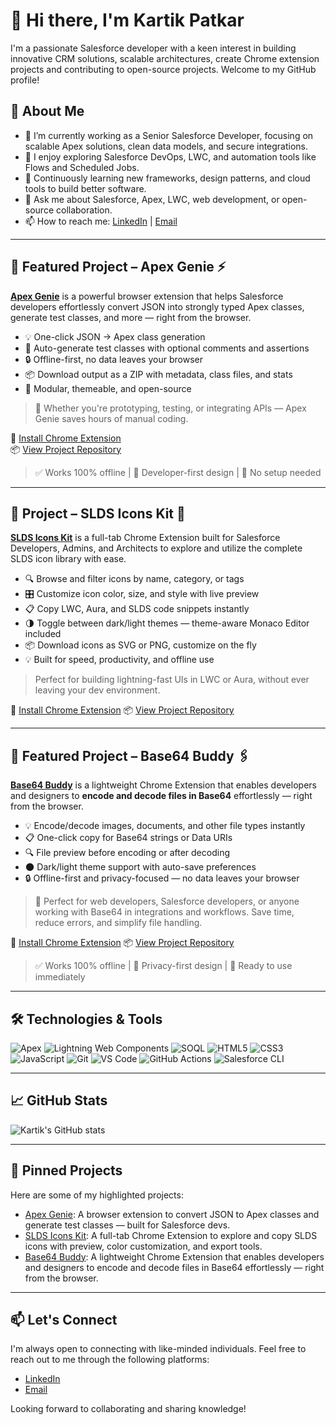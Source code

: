 # 👋 Hi there, I'm Kartik Patkar

I'm a passionate Salesforce developer with a keen interest in building innovative CRM solutions, scalable architectures, create Chrome extension projects and contributing to open-source projects. Welcome to my GitHub profile!

## 🚀 About Me

- 🔭 I’m currently working as a Senior Salesforce Developer, focusing on scalable Apex solutions, clean data models, and secure integrations.
- 🧠 I enjoy exploring Salesforce DevOps, LWC, and automation tools like Flows and Scheduled Jobs.
- 🌱 Continuously learning new frameworks, design patterns, and cloud tools to build better software.
- 💬 Ask me about Salesforce, Apex, LWC, web development, or open-source collaboration.
- 📫 How to reach me: [LinkedIn](https://www.linkedin.com/in/kartik-patkar) | [Email](mailto:kartikkp.assets@gmail.com)

---

## 🧠 Featured Project – Apex Genie ⚡

**[Apex Genie](https://github.com/Kartikpatkar/apexgenie)** is a powerful browser extension that helps Salesforce developers effortlessly convert JSON into strongly typed Apex classes, generate test classes, and more — right from the browser.

- 💡 One-click JSON → Apex class generation  
- 🧪 Auto-generate test classes with optional comments and assertions  
- 🔒 Offline-first, no data leaves your browser  
- 📦 Download output as a ZIP with metadata, class files, and stats  
- 🧩 Modular, themeable, and open-source  

> 🎯 Whether you're prototyping, testing, or integrating APIs — Apex Genie saves hours of manual coding.

🔗 [Install Chrome Extension](https://chrome.google.com/webstore/detail/json-to-apex-genie/ifliljlnfdnmagdgmomglfoimjcnpinb)  
📦 [View Project Repository](https://github.com/Kartikpatkar/json-2-apex-genie)

> ✅ Works 100% offline | 🧪 Developer-first design | 🧩 No setup needed

---

## 🧩 Project – SLDS Icons Kit 🎨

**[SLDS Icons Kit](https://github.com/Kartikpatkar/SLDS-icons-kit-salesforce)** is a full-tab Chrome Extension built for Salesforce Developers, Admins, and Architects to explore and utilize the complete SLDS icon library with ease.

- 🔍 Browse and filter icons by name, category, or tags  
- 🎛 Customize icon color, size, and style with live preview  
- 📋 Copy LWC, Aura, and SLDS code snippets instantly  
- 🌗 Toggle between dark/light themes — theme-aware Monaco Editor included  
- 📦 Download icons as SVG or PNG, customize on the fly  
- 💡 Built for speed, productivity, and offline use

> Perfect for building lightning-fast UIs in LWC or Aura, without ever leaving your dev environment.

🔗 [Install Chrome Extension](https://chromewebstore.google.com/detail/pgjeeljfclipedfnlojjchmmilddiaje)
📦 [View Project Repository](https://github.com/Kartikpatkar/SLDS-icons-kit-salesforce)

---

## 🧠 Featured Project – Base64 Buddy 🖇️

**[Base64 Buddy](https://github.com/Kartikpatkar/base64-buddy)** is a lightweight Chrome Extension that enables developers and designers to **encode and decode files in Base64** effortlessly — right from the browser.

- 💡 Encode/decode images, documents, and other file types instantly  
- 📋 One-click copy for Base64 strings or Data URIs  
- 🔍 File preview before encoding or after decoding  
- 🌑 Dark/light theme support with auto-save preferences  
- 🔒 Offline-first and privacy-focused — no data leaves your browser  

> 🎯 Perfect for web developers, Salesforce developers, or anyone working with Base64 in integrations and workflows. Save time, reduce errors, and simplify file handling.

🔗 [Install Chrome Extension](https://chromewebstore.google.com/detail/base64-buddy/pbaojpkalnecabmgnkgdpfonmafpfphh)
📦 [View Project Repository](https://github.com/Kartikpatkar/base64-buddy)  

> ✅ Works 100% offline | 🔐 Privacy-first design | 🧩 Ready to use immediately

---

## 🛠️ Technologies & Tools

![Apex](https://img.shields.io/badge/-Apex-1798c1?style=flat&logo=salesforce&logoColor=white)
![Lightning Web Components](https://img.shields.io/badge/-LWC-00A1E0?style=flat&logo=lightning&logoColor=white)
![SOQL](https://img.shields.io/badge/-SOQL-0070d2?style=flat&logo=salesforce&logoColor=white)
![HTML5](https://img.shields.io/badge/-HTML5-E34F26?style=flat&logo=html5&logoColor=white)
![CSS3](https://img.shields.io/badge/-CSS3-1572B6?style=flat&logo=css3)
![JavaScript](https://img.shields.io/badge/-JavaScript-F7DF1E?style=flat&logo=javascript&logoColor=black)
![Git](https://img.shields.io/badge/-Git-F05032?style=flat&logo=git&logoColor=white)
![VS Code](https://img.shields.io/badge/-VSCode-007ACC?style=flat&logo=visual-studio-code)
![GitHub Actions](https://img.shields.io/badge/-GitHub%20Actions-2088FF?style=flat&logo=github-actions&logoColor=white)
![Salesforce CLI](https://img.shields.io/badge/-SFDX-00A1E0?style=flat&logo=salesforce)

---

## 📈 GitHub Stats

![Kartik's GitHub stats](https://github-readme-stats.vercel.app/api?username=Kartikpatkar&show_icons=true&theme=radical)

---

## 📌 Pinned Projects

Here are some of my highlighted projects:

- [Apex Genie](https://github.com/Kartikpatkar/apexgenie): A browser extension to convert JSON to Apex classes and generate test classes — built for Salesforce devs.
- [SLDS Icons Kit](https://github.com/Kartikpatkar/SLDS-icons-kit-salesforce): A full-tab Chrome Extension to explore and copy SLDS icons with preview, color customization, and export tools.
- [Base64 Buddy](https://github.com/Kartikpatkar/base64-buddy): A lightweight Chrome Extension that enables developers and designers to encode and decode files in Base64 effortlessly — right from the browser.

---

## 📫 Let's Connect

I'm always open to connecting with like-minded individuals. Feel free to reach out to me through the following platforms:

- [LinkedIn](https://www.linkedin.com/in/kartik-patkar)
- [Email](mailto:kartikkp.asset@gmail.com)

Looking forward to collaborating and sharing knowledge!
